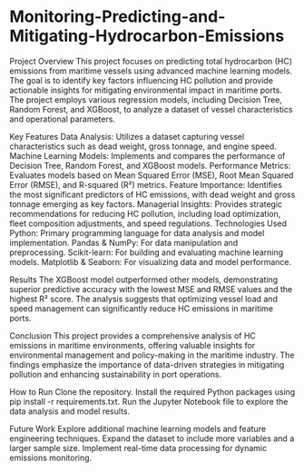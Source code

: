 # Monitoring-Predicting-and-Mitigating-Hydrocarbon-Emissions
Project Overview
This project focuses on predicting total hydrocarbon (HC) emissions from maritime vessels using advanced machine learning models. The goal is to identify key factors influencing HC pollution and provide actionable insights for mitigating environmental impact in maritime ports. The project employs various regression models, including Decision Tree, Random Forest, and XGBoost, to analyze a dataset of vessel characteristics and operational parameters.

Key Features
Data Analysis: Utilizes a dataset capturing vessel characteristics such as dead weight, gross tonnage, and engine speed.
Machine Learning Models: Implements and compares the performance of Decision Tree, Random Forest, and XGBoost models.
Performance Metrics: Evaluates models based on Mean Squared Error (MSE), Root Mean Squared Error (RMSE), and R-squared (R²) metrics.
Feature Importance: Identifies the most significant predictors of HC emissions, with dead weight and gross tonnage emerging as key factors.
Managerial Insights: Provides strategic recommendations for reducing HC pollution, including load optimization, fleet composition adjustments, and speed regulations.
Technologies Used
Python: Primary programming language for data analysis and model implementation.
Pandas & NumPy: For data manipulation and preprocessing.
Scikit-learn: For building and evaluating machine learning models.
Matplotlib & Seaborn: For visualizing data and model performance.

Results
The XGBoost model outperformed other models, demonstrating superior predictive accuracy with the lowest MSE and RMSE values and the highest R² score. The analysis suggests that optimizing vessel load and speed management can significantly reduce HC emissions in maritime ports.

Conclusion
This project provides a comprehensive analysis of HC emissions in maritime environments, offering valuable insights for environmental management and policy-making in the maritime industry. The findings emphasize the importance of data-driven strategies in mitigating pollution and enhancing sustainability in port operations.

How to Run
Clone the repository.
Install the required Python packages using pip install -r requirements.txt.
Run the Jupyter Notebook file to explore the data analysis and model results.

Future Work
Explore additional machine learning models and feature engineering techniques.
Expand the dataset to include more variables and a larger sample size.
Implement real-time data processing for dynamic emissions monitoring.
